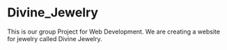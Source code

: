 # Divine_Jewelry
This is our group Project for Web Development. We are creating a website for jewelry called Divine Jewelry.
